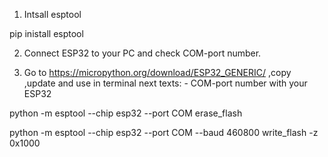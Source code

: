 1) Intsall esptool

pip inistall esptool

2) Connect ESP32 to your PC and check COM-port number.

3) Go to https://micropython.org/download/ESP32_GENERIC/
,copy ,update and use in terminal next texts:
<N> - COM-port number with your ESP32

python -m esptool --chip esp32 --port COM<N> erase_flash

python -m esptool --chip esp32 --port COM<N> 
--baud 460800 write_flash -z 0x1000 <Your bin file>
 
